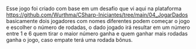 Esse jogo foi criado com base em um desafio que vi aqui na plataforma https://github.com/Wurthma/CSharp-Iniciantes/tree/main/04_JogarDados
basicamente dois jogadores com nomes diferentes podem começar o jogo e escolher o número de rodadas, o dado jogado irá resultar em um número entre 1 e 6
quem tirar o maior número ganha e quem ganhar mais rodadas ganha o jogo, caso empate terá uma rodada bônus.
